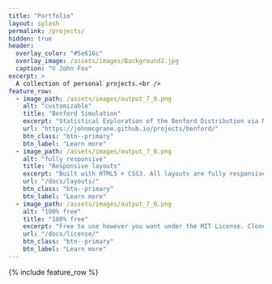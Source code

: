 ```yaml
---
title: "Portfolio"
layout: splash
permalink: /projects/
hidden: true
header:
  overlay_color: "#5e616c"
  overlay_image: /assets/images/Background2.jpg
  caption: "© John Fox"
excerpt: >
  A collection of personal projects.<br />
feature_row:
  - image_path: /assets/images/output_7_0.png
    alt: "customizable"
    title: "Benford Simulation"
    excerpt: "Statistical Exploration of the Benford Distribution via Monte Carlo Simulation"
    url: "https://johnmcgrane.github.io/projects/benford/"
    btn_class: "btn--primary"
    btn_label: "Learn more"
  - image_path: /assets/images/output_7_0.png
    alt: "fully responsive"
    title: "Responsive layouts"
    excerpt: "Built with HTML5 + CSS3. All layouts are fully responsive with helpers to augment your content."
    url: "/docs/layouts/"
    btn_class: "btn--primary"
    btn_label: "Learn more"
  - image_path: /assets/images/output_7_0.png
    alt: "100% free"
    title: "100% free"
    excerpt: "Free to use however you want under the MIT License. Clone it, fork it, customize it... whatever!"
    url: "/docs/license/"
    btn_class: "btn--primary"
    btn_label: "Learn more"
---
```


{% include feature_row %}
